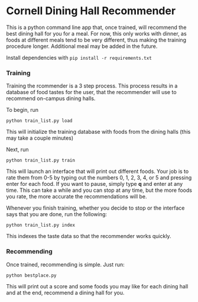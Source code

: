 # Cornell Dining Hall Recommender

This is a python command line app that, once trained, will recommend the best dining hall for you for a meal. For now, this only works with dinner, as foods at different meals tend to be very different, thus making the training procedure longer. Additional meal may be added in the future.

Install dependencies with `pip install -r requirements.txt`

### Training

Training the rcommender is a 3 step process. This process results in a database of food tastes for the user, that the recommender will use to recommend on-campus dining halls.

To begin, run 

```
python train_list.py load
```

This will initialize the training database with foods from the dining halls (this may take a couple minutes)

Next, run 

```
python train_list.py train
```

This will launch an interface that will print out different foods. Your job is to rate them from 0-5 by typing out the numbers 0, 1, 2, 3, 4, or 5 and pressing enter for each food. If you want to pause, simply type **q** and enter at any time. This can take a while and you can stop at any time, but the more foods you rate, the more accurate the recommendations will be.

Whenever you finish training, whether you decide to stop or the interface says that you are done, run the following:

```
python train_list.py index
```

This indexes the taste data so that the recommender works quickly. 

### Recommending

Once trained, recommending is simple. Just run:
```
python bestplace.py
```

This will print out a score and some foods you may like for each dining hall and at the end, recommend a dining hall for you.